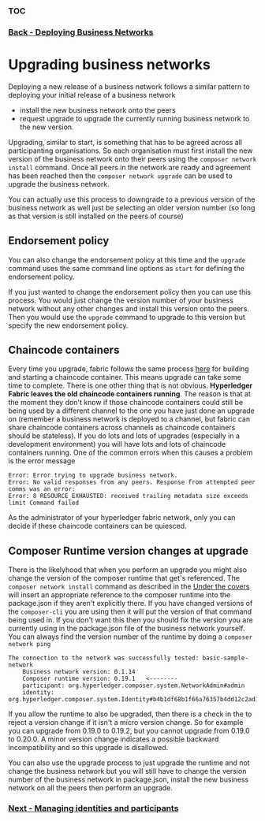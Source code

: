 ### [TOC](./TOC.md)

### [Back - Deploying Business Networks](./deploy.md)


# Upgrading business networks
Deploying a new release of a business network follows a similar pattern to deploying your initial release of a business network

- install the new business network onto the peers
- request upgrade to upgrade the currently running business network to the new version.

Upgrading, similar to start, is something that has to be agreed across all participanting organisations. So each organisation must first install the new version of the business network onto their peers using the `composer network install` command. Once all peers in the network are ready and agreement has been reached then the `composer network upgrade` can be used to upgrade the business network. 

You can actually use this process to downgrade to a previous version of the business network as well just be selecting an older version number (so long as that version is still installed on the peers of course)

## Endorsement policy
You can also change the endorsement policy at this time and the `upgrade` command uses the same command line options as `start` for defining the endorsement policy.

If you just wanted to change the endorsement policy then you can use this process. You would just change the version number of your business network without any other changes and install this version onto the peers. Then you would use the `upgrade` command to upgrade to this version but specify the new endorsement policy.

## Chaincode containers
Every time you upgrade, fabric follows the same process [here](./deploy.md#fabric-1.1-node.js-chaincode) for building and starting a chaincode container. This means upgrade can take some time to complete. There is one other thing that is not obvious. **Hyperledger Fabric leaves the old chaincode containers running**. The reason is that at the moment they don't know if those chaincode containers could still be being used by a different channel to the one you have just done an upgrade on (remember a business network is deployed to a channel, but fabric can share chaincode containers across channels as chaincode containers should be stateless). 
If you do lots and lots of upgrades (especially in a development environment) you will have lots and lots of chaincode containers running. One of the common errors when this causes a problem is the error message

```
Error: Error trying to upgrade business network. 
Error: No valid responses from any peers. Response from attempted peer comms was an error: 
Error: 8 RESOURCE_EXHAUSTED: received trailing metadata size exceeds limit Command failed
```

As the administrator of your hyperledger fabric network, only you can decide if these chaincode containers can be quiesced.

## Composer Runtime version changes at upgrade
There is the likelyhood that when you perform an upgrade you might also change the version of the composer runtime that get's referenced. The `composer network install` command as described in the [Under the covers](./deploy.md#under-the-covers) will insert an appropriate reference to the composer runtime into the package.json if they aren't explicitly there. If you have changed versions of the `composer-cli` you are using then it will put the version of that command being used in. If you don't want this then you should fix the version you are currently using in the package.json file of the business network yourself. You can always find the version number of the runtime by doing a `composer network ping`

```
The connection to the network was successfully tested: basic-sample-network
	Business network version: 0.1.14
	Composer runtime version: 0.19.1   <--------
	participant: org.hyperledger.composer.system.NetworkAdmin#admin
	identity: org.hyperledger.composer.system.Identity#b4b1df68b1f66a76357b4dd12c2ad1c49770cb4c553d94e36cbc1e08713ac9ef
```

If you allow the runtime to also be upgraded, then there is a check in the to reject a version change if it isn't a micro version change. So for example you can upgrade from 0.19.0 to 0.19.2, but you cannot upgrade from 0.19.0 to 0.20.0. A minor version change indicates a possible backward incompatibility and so this upgrade is disallowed.

You can also use the upgrade process to just upgrade the runtime and not change the business network but you will still have to change the version number of the business network in package.json, install the new business network on all the peers then perform an upgrade.

### [Next - Managing identities and participants](./managingids.md)

